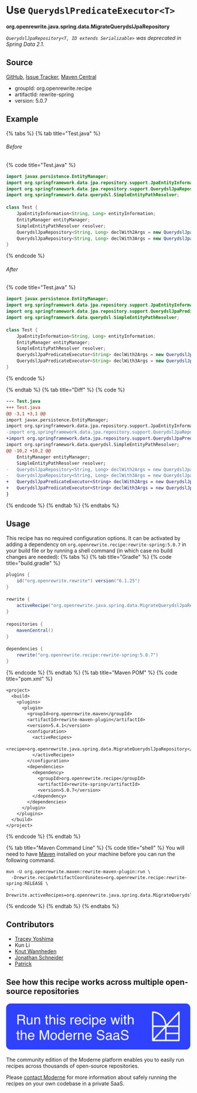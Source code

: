 # Use `QuerydslPredicateExecutor<T>`

**org.openrewrite.java.spring.data.MigrateQuerydslJpaRepository**

_`QuerydslJpaRepository<T, ID extends Serializable>` was deprecated in Spring Data 2.1._

## Source

[GitHub](https://github.com/openrewrite/rewrite-spring/blob/main/src/main/java/org/openrewrite/java/spring/data/MigrateQuerydslJpaRepository.java), [Issue Tracker](https://github.com/openrewrite/rewrite-spring/issues), [Maven Central](https://central.sonatype.com/artifact/org.openrewrite.recipe/rewrite-spring/5.0.7/jar)

* groupId: org.openrewrite.recipe
* artifactId: rewrite-spring
* version: 5.0.7

## Example


{% tabs %}
{% tab title="Test.java" %}

###### Before
{% code title="Test.java" %}
```java
import javax.persistence.EntityManager;
import org.springframework.data.jpa.repository.support.JpaEntityInformation;
import org.springframework.data.jpa.repository.support.QuerydslJpaRepository;
import org.springframework.data.querydsl.SimpleEntityPathResolver;

class Test {
    JpaEntityInformation<String, Long> entityInformation;
    EntityManager entityManager;
    SimpleEntityPathResolver resolver;
    QuerydslJpaRepository<String, Long> declWith2Args = new QuerydslJpaRepository(entityInformation, entityManager);
    QuerydslJpaRepository<String, Long> declWith3Args = new QuerydslJpaRepository(entityInformation, entityManager, resolver);
}
```
{% endcode %}

###### After
{% code title="Test.java" %}
```java
import javax.persistence.EntityManager;
import org.springframework.data.jpa.repository.support.JpaEntityInformation;
import org.springframework.data.jpa.repository.support.QuerydslJpaPredicateExecutor;
import org.springframework.data.querydsl.SimpleEntityPathResolver;

class Test {
    JpaEntityInformation<String, Long> entityInformation;
    EntityManager entityManager;
    SimpleEntityPathResolver resolver;
    QuerydslJpaPredicateExecutor<String> declWith2Args = new QuerydslJpaPredicateExecutor(entityInformation, entityManager, SimpleEntityPathResolver.INSTANCE, null);
    QuerydslJpaPredicateExecutor<String> declWith3Args = new QuerydslJpaPredicateExecutor(entityInformation, entityManager, resolver, null);
}
```
{% endcode %}

{% endtab %}
{% tab title="Diff" %}
{% code %}
```diff
--- Test.java
+++ Test.java
@@ -3,1 +3,1 @@
import javax.persistence.EntityManager;
import org.springframework.data.jpa.repository.support.JpaEntityInformation;
-import org.springframework.data.jpa.repository.support.QuerydslJpaRepository;
+import org.springframework.data.jpa.repository.support.QuerydslJpaPredicateExecutor;
import org.springframework.data.querydsl.SimpleEntityPathResolver;
@@ -10,2 +10,2 @@
    EntityManager entityManager;
    SimpleEntityPathResolver resolver;
-   QuerydslJpaRepository<String, Long> declWith2Args = new QuerydslJpaRepository(entityInformation, entityManager);
-   QuerydslJpaRepository<String, Long> declWith3Args = new QuerydslJpaRepository(entityInformation, entityManager, resolver);
+   QuerydslJpaPredicateExecutor<String> declWith2Args = new QuerydslJpaPredicateExecutor(entityInformation, entityManager, SimpleEntityPathResolver.INSTANCE, null);
+   QuerydslJpaPredicateExecutor<String> declWith3Args = new QuerydslJpaPredicateExecutor(entityInformation, entityManager, resolver, null);
}
```
{% endcode %}
{% endtab %}
{% endtabs %}


## Usage

This recipe has no required configuration options. It can be activated by adding a dependency on `org.openrewrite.recipe:rewrite-spring:5.0.7` in your build file or by running a shell command (in which case no build changes are needed): 
{% tabs %}
{% tab title="Gradle" %}
{% code title="build.gradle" %}
```groovy
plugins {
    id("org.openrewrite.rewrite") version("6.1.25")
}

rewrite {
    activeRecipe("org.openrewrite.java.spring.data.MigrateQuerydslJpaRepository")
}

repositories {
    mavenCentral()
}

dependencies {
    rewrite("org.openrewrite.recipe:rewrite-spring:5.0.7")
}
```
{% endcode %}
{% endtab %}
{% tab title="Maven POM" %}
{% code title="pom.xml" %}
```markup
<project>
  <build>
    <plugins>
      <plugin>
        <groupId>org.openrewrite.maven</groupId>
        <artifactId>rewrite-maven-plugin</artifactId>
        <version>5.4.1</version>
        <configuration>
          <activeRecipes>
            <recipe>org.openrewrite.java.spring.data.MigrateQuerydslJpaRepository</recipe>
          </activeRecipes>
        </configuration>
        <dependencies>
          <dependency>
            <groupId>org.openrewrite.recipe</groupId>
            <artifactId>rewrite-spring</artifactId>
            <version>5.0.7</version>
          </dependency>
        </dependencies>
      </plugin>
    </plugins>
  </build>
</project>
```
{% endcode %}
{% endtab %}

{% tab title="Maven Command Line" %}
{% code title="shell" %}
You will need to have [Maven](https://maven.apache.org/download.cgi) installed on your machine before you can run the following command.

```shell
mvn -U org.openrewrite.maven:rewrite-maven-plugin:run \
  -Drewrite.recipeArtifactCoordinates=org.openrewrite.recipe:rewrite-spring:RELEASE \
  -Drewrite.activeRecipes=org.openrewrite.java.spring.data.MigrateQuerydslJpaRepository
```
{% endcode %}
{% endtab %}
{% endtabs %}

## Contributors
* [Tracey Yoshima](mailto:tracey.yoshima@gmail.com)
* Kun Li
* [Knut Wannheden](mailto:knut@moderne.io)
* [Jonathan Schneider](mailto:jkschneider@gmail.com)
* [Patrick](mailto:patway99@gmail.com)


## See how this recipe works across multiple open-source repositories

[![Moderne Link Image](/.gitbook/assets/ModerneRecipeButton.png)](https://app.moderne.io/recipes/org.openrewrite.java.spring.data.MigrateQuerydslJpaRepository)

The community edition of the Moderne platform enables you to easily run recipes across thousands of open-source repositories.

Please [contact Moderne](https://moderne.io/product) for more information about safely running the recipes on your own codebase in a private SaaS.
